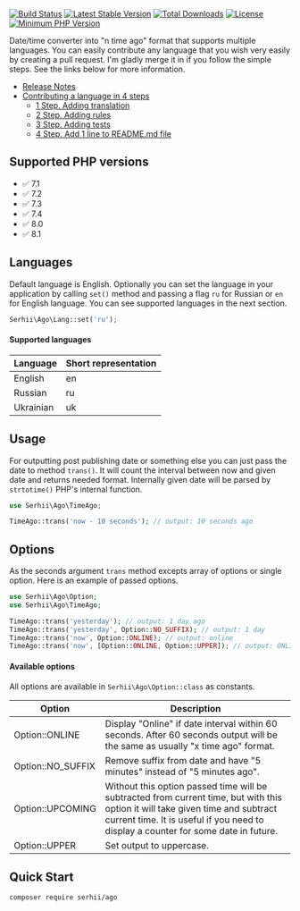 [![Build Status](https://img.shields.io/endpoint.svg?url=https%3A%2F%2Factions-badge.atrox.dev%2FSerhiiCho%2Fago%2Fbadge&style=flat)](https://actions-badge.atrox.dev/SerhiiCho/ago/goto)
[![Latest Stable Version](https://poser.pugx.org/serhii/ago/v/stable)](https://packagist.org/packages/serhii/ago)
[![Total Downloads](https://poser.pugx.org/serhii/ago/downloads)](https://packagist.org/packages/serhii/ago)
[![License](https://poser.pugx.org/serhii/ago/license)](https://packagist.org/packages/serhii/ago)
<a href="https://php.net/" rel="nofollow"><img src="https://camo.githubusercontent.com/2b1ed18c21257b0a1e6b8568010e6e8f3636e6d5/68747470733a2f2f696d672e736869656c64732e696f2f62616467652f7068702d253345253344253230372e312d3838393242462e7376673f7374796c653d666c61742d737175617265" alt="Minimum PHP Version" data-canonical-src="https://img.shields.io/badge/php-%3E%3D%207.1-8892BF.svg" style="max-width:100%;"></a>

Date/time converter into "n time ago" format that supports multiple languages. You can easily contribute any language that you wish very easily by creating a pull request. I'm gladly merge it in if you follow the simple steps. See the links below for more information.


- [Release Notes](https://github.com/SerhiiCho/ago/blob/master/CHANGELOG.md)
- [Contributing a language in 4 steps](https://github.com/SerhiiCho/ago/blob/master/CONTRIBUTE.md)
  - [1 Step. Adding translation](https://github.com/SerhiiCho/ago/blob/master/CONTRIBUTE.md#1-step-adding-translation)
  - [2 Step. Adding rules](https://github.com/SerhiiCho/ago/blob/master/CONTRIBUTE.md#2-step-adding-rules)
  - [3 Step. Adding tests](https://github.com/SerhiiCho/ago/blob/master/CONTRIBUTE.md#3-step-adding-tests)
  - [4 Step. Add 1 line to README.md file](https://github.com/SerhiiCho/ago/blob/master/CONTRIBUTE.md#4-step-add-1-line-to-readmemd-file)

## Supported PHP versions

- ✅ 7.1
- ✅ 7.2
- ✅ 7.3
- ✅ 7.4
- ✅ 8.0
- ✅ 8.1

## Languages

Default language is English. Optionally you can set the language in your application by calling `set()` method and passing a flag `ru` for Russian or `en` for English language. You can see supported languages in the next section.

```php
Serhii\Ago\Lang::set('ru');
```

#### Supported languages

<table>
  <thead>
    <tr>
      <th>Language</th>
      <th>Short representation</th>
    </tr>
  </thead>
  <tbody>
     <tr>
      <td>English</td>
      <td>en</td>
    </tr>
    <tr>
      <td>Russian</td>
      <td>ru</td>
    </tr>
    <tr>
      <td>Ukrainian</td>
      <td>uk</td>
    </tr>
  </tbody>
</table>

## Usage

For outputting post publishing date or something else you can just pass the date to method `trans()`. It will count the interval between now and given date and returns needed format. Internally given date will be parsed by `strtotime()` PHP's internal function.

```php
use Serhii\Ago\TimeAgo;

TimeAgo::trans('now - 10 seconds'); // output: 10 seconds ago
```

## Options

As the seconds argument `trans` method excepts array of options or single option. Here is an example of passed options.

```php
use Serhii\Ago\Option;
use Serhii\Ago\TimeAgo;

TimeAgo::trans('yesterday'); // output: 1 day ago
TimeAgo::trans('yesterday', Option::NO_SUFFIX); // output: 1 day
TimeAgo::trans('now', Option::ONLINE); // output: online
TimeAgo::trans('now', [Option::ONLINE, Option::UPPER]); // output: ONLINE
```

#### Available options

All options are available in `Serhii\Ago\Option::class` as constants.

<table>
  <thead>
    <tr>
      <th>Option</th>
      <th>Description</th>
    </tr>
  </thead>
  <tbody>
     <tr>
      <td>Option::ONLINE</td>
      <td>Display "Online" if date interval within 60 seconds. After 60 seconds output will be the same as usually "x time ago" format.</td>
    </tr>
    <tr>
      <td>Option::NO_SUFFIX</td>
      <td>Remove suffix from date and have "5 minutes" instead of "5 minutes ago".</td>
    </tr>
    <tr>
      <td>Option::UPCOMING</td>
      <td>Without this option passed time will be subtracted from current time, but with this option it will take given time and subtract current time. It is useful if you need to display a counter for some date in future.</td>
    </tr>
    <tr>
      <td>Option::UPPER</td>
      <td>Set output to uppercase.</td>
    </tr>
  </tbody>
</table>

## Quick Start

```bash
composer require serhii/ago
```
